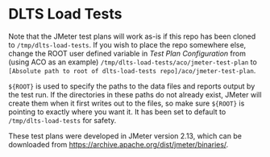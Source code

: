 # DLTS Load Tests

Note that the JMeter test plans will work as-is if this repo has been cloned to `/tmp/dlts-load-tests`.
If you wish to place the repo somewhere else, change the ROOT user defined variable in *Test Plan Configuration*
from (using ACO as an example) `/tmp/dlts-load-tests/aco/jmeter-test-plan` to
`[Absolute path to root of dlts-load-tests repo]/aco/jmeter-test-plan`.

`${ROOT}` is used to specify the paths to the data files and reports output by the test run.  If the directories
in these paths do not already exist, JMeter will create them when it first writes out to the files, so make
sure `${ROOT}` is pointing to exactly where you want it.  It has been set to default to
`/tmp/dlts-load-tests` for safety.

These test plans were developed in JMeter version 2.13, which can be downloaded from https://archive.apache.org/dist/jmeter/binaries/.